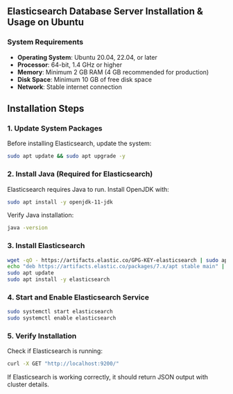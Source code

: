 ## Elasticsearch Database Server Installation & Usage on Ubuntu

### **System Requirements**

- **Operating System**: Ubuntu 20.04, 22.04, or later
- **Processor**: 64-bit, 1.4 GHz or higher
- **Memory**: Minimum 2 GB RAM (4 GB recommended for production)
- **Disk Space**: Minimum 10 GB of free disk space
- **Network**: Stable internet connection



## **Installation Steps**

### **1. Update System Packages**
Before installing Elasticsearch, update the system:

```bash
sudo apt update && sudo apt upgrade -y
```

### **2. Install Java (Required for Elasticsearch)**
Elasticsearch requires Java to run. Install OpenJDK with:

```bash
sudo apt install -y openjdk-11-jdk
```

Verify Java installation:
```bash
java -version
```

### **3. Install Elasticsearch**
```bash
wget -qO - https://artifacts.elastic.co/GPG-KEY-elasticsearch | sudo apt-key add -
echo "deb https://artifacts.elastic.co/packages/7.x/apt stable main" | sudo tee /etc/apt/sources.list.d/elastic-7.x.list
sudo apt update
sudo apt install -y elasticsearch
```

### **4. Start and Enable Elasticsearch Service**
```bash
sudo systemctl start elasticsearch
sudo systemctl enable elasticsearch
```

### **5. Verify Installation**
Check if Elasticsearch is running:
```bash
curl -X GET "http://localhost:9200/"
```
If Elasticsearch is working correctly, it should return JSON output with cluster details.